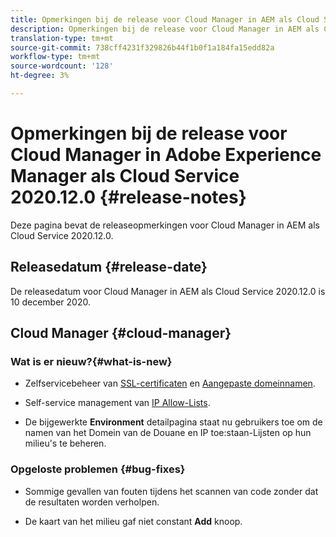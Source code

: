 ```yaml
---
title: Opmerkingen bij de release voor Cloud Manager in AEM als Cloud Service Release 2020.12.0
description: Opmerkingen bij de release voor Cloud Manager in AEM als Cloud Service Release 2020.12.0
translation-type: tm+mt
source-git-commit: 738cff4231f329826b44f1b0f1a184fa15edd82a
workflow-type: tm+mt
source-wordcount: '128'
ht-degree: 3%

---
```



# Opmerkingen bij de release voor Cloud Manager in Adobe Experience Manager als Cloud Service 2020.12.0 {#release-notes}

Deze pagina bevat de releaseopmerkingen voor Cloud Manager in AEM als Cloud Service 2020.12.0.

## Releasedatum {#release-date}

De releasedatum voor Cloud Manager in AEM als Cloud Service 2020.12.0 is 10 december 2020.

## Cloud Manager {#cloud-manager}

### Wat is er nieuw?{#what-is-new}

* Zelfservicebeheer van [SSL-certificaten](/help/implementing/cloud-manager/managing-ssl-certifications/introduction.md) en [Aangepaste domeinnamen](/help/implementing/cloud-manager/custom-domain-names/introduction.md).

* Self-service management van [IP Allow-Lists](/help/implementing/cloud-manager/ip-allow-lists/introduction.md).

* De bijgewerkte **Environment** detailpagina staat nu gebruikers toe om de namen van het Domein van de Douane en IP toe:staan-Lijsten op hun milieu&#39;s te beheren.


### Opgeloste problemen {#bug-fixes}

* Sommige gevallen van fouten tijdens het scannen van code zonder dat de resultaten worden verholpen.

* De kaart van het milieu gaf niet constant **Add** knoop.
